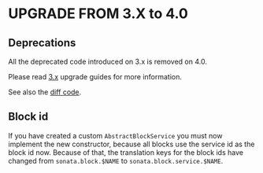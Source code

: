 UPGRADE FROM 3.X to 4.0
=======================

## Deprecations

All the deprecated code introduced on 3.x is removed on 4.0.

Please read [3.x](https://github.com/sonata-project/SonataAdminBundle/tree/3.x) upgrade guides for more information.

See also the [diff code](https://github.com/sonata-project/SonataAdminBundle/compare/3.x...4.0.0).

## Block id

If you have created a custom `AbstractBlockService` you must now implement the new constructor, because all blocks use the service id as the block id now. Because of that, the translation keys for the block ids have changed from `sonata.block.$NAME` to `sonata.block.service.$NAME`.
